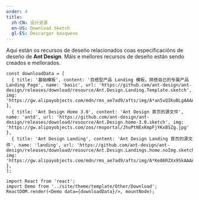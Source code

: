 ```yaml
---
order: 4
title:
  zh-CN: 设计资源
  en-US: Download Sketch
  gl-ES: Descargar bosquexo
---
```


Aquí están os recursos de deseño relacionados coas especificacións de deseño de **Ant Design**. Máis e mellores recursos de deseño están sendo creados e mellorados.

```__react
const downloadData = [
  { title: '基础模板', content: '百搭型产品 Landing 模板，拼搭自已的专属产品 Landing Page', name: 'basic', url: 'https://github.com/ant-design/ant-design/releases/download/resource/Ant.Design.Landing.Template.sketch', img: 'https://gw.alipayobjects.com/mdn/rms_ae7ad9/afts/img/A*an5vQIKuBLgAAAAAAAAAAABkARQnAQ' },
  { title: 'Ant Design Home 3.0', content: 'Ant Design 首页的源文件', name: 'antd', url: 'https://github.com/ant-design/ant-design/releases/download/resource/Ant.Design.home-3.0.sketch', img: 'https://gw.alipayobjects.com/zos/rmsportal/JhuPtNExKmpFjYKxBSZg.jpg' },
  { title: 'Ant Design Landing', content: 'Ant Design Landing 首页的源文件', name: 'landing', url: 'https://github.com/ant-design/ant-design/releases/download/resource/Ant.Design.Landings.home.noImg.sketch', img: 'https://gw.alipayobjects.com/mdn/rms_ae7ad9/afts/img/A*Ke86RZXx9SkAAAAAAAAAAABjARQnAQ' },
];

import React from 'react';
import Demo from '../site/theme/template/Other/Download';
ReactDOM.render(<Demo data={downloadData}/>, mountNode);
```
